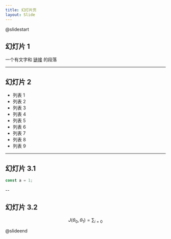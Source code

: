 ```yaml
---
title: 幻灯片页
layout: Slide
---
```


@slidestart

## 幻灯片 1

一个有文字和 [链接](https://mrhope.site) 的段落

---

## 幻灯片 2

- 列表 1
- 列表 2
- 列表 3
- 列表 4
- 列表 5
- 列表 6
- 列表 7
- 列表 8
- 列表 9

---

## 幻灯片 3.1

```js
const a = 1;
```

--

## 幻灯片 3.2

$$
J(\theta_0,\theta_1) = \sum_{i=0}
$$

@slideend

